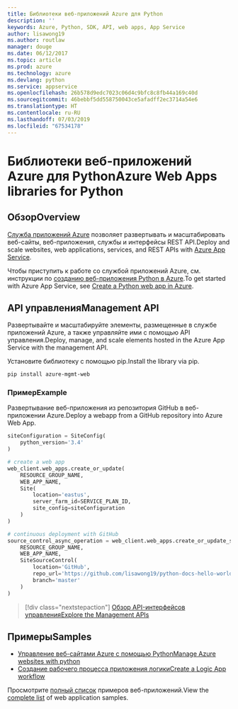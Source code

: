 ```yaml
---
title: Библиотеки веб-приложений Azure для Python
description: ''
keywords: Azure, Python, SDK, API, web apps, App Service
author: lisawong19
ms.author: routlaw
manager: douge
ms.date: 06/12/2017
ms.topic: article
ms.prod: azure
ms.technology: azure
ms.devlang: python
ms.service: appservice
ms.openlocfilehash: 26b578d9edc7023c06d4c9bfc8c8fb44a169c40d
ms.sourcegitcommit: 46bebbf5dd558750043ce5afadff2ec3714a54e6
ms.translationtype: HT
ms.contentlocale: ru-RU
ms.lasthandoff: 07/03/2019
ms.locfileid: "67534178"
---
```

# <a name="azure-web-apps-libraries-for-python"></a><span data-ttu-id="1eb6e-103">Библиотеки веб-приложений Azure для Python</span><span class="sxs-lookup"><span data-stu-id="1eb6e-103">Azure Web Apps libraries for Python</span></span>

## <a name="overview"></a><span data-ttu-id="1eb6e-104">Обзор</span><span class="sxs-lookup"><span data-stu-id="1eb6e-104">Overview</span></span>

<span data-ttu-id="1eb6e-105">[Служба приложений Azure](/azure/app-service) позволяет развертывать и масштабировать веб-сайты, веб-приложения, службы и интерфейсы REST API.</span><span class="sxs-lookup"><span data-stu-id="1eb6e-105">Deploy and scale websites, web applications, services, and REST APIs with [Azure App Service](/azure/app-service).</span></span>

<span data-ttu-id="1eb6e-106">Чтобы приступить к работе со службой приложений Azure, см. инструкции по [созданию веб-приложения Python в Azure](/azure/app-service-web/app-service-web-get-started-python).</span><span class="sxs-lookup"><span data-stu-id="1eb6e-106">To get started with Azure App Service, see [Create a Python web app in Azure](/azure/app-service-web/app-service-web-get-started-python).</span></span>

## <a name="management-api"></a><span data-ttu-id="1eb6e-107">API управления</span><span class="sxs-lookup"><span data-stu-id="1eb6e-107">Management API</span></span>

<span data-ttu-id="1eb6e-108">Развертывайте и масштабируйте элементы, размещенные в службе приложений Azure, а также управляйте ими с помощью API управления.</span><span class="sxs-lookup"><span data-stu-id="1eb6e-108">Deploy, manage, and scale elements hosted in the Azure App Service with the management API.</span></span>

<span data-ttu-id="1eb6e-109">Установите библиотеку с помощью pip.</span><span class="sxs-lookup"><span data-stu-id="1eb6e-109">Install the library via pip.</span></span>

```bash
pip install azure-mgmt-web
```

### <a name="example"></a><span data-ttu-id="1eb6e-110">Пример</span><span class="sxs-lookup"><span data-stu-id="1eb6e-110">Example</span></span>

<span data-ttu-id="1eb6e-111">Развертывание веб-приложения из репозитория GitHub в веб-приложении Azure.</span><span class="sxs-lookup"><span data-stu-id="1eb6e-111">Deploy a webapp from a GitHub repository into Azure Web App.</span></span>

```python
siteConfiguration = SiteConfig(
    python_version='3.4'
)

# create a web app
web_client.web_apps.create_or_update(
    RESOURCE_GROUP_NAME,
    WEB_APP_NAME,
    Site(
        location='eastus',
        server_farm_id=SERVICE_PLAN_ID,
        site_config=siteConfiguration
    )
)

# continuous deployment with GitHub
source_control_async_operation = web_client.web_apps.create_or_update_source_control(
    RESOURCE_GROUP_NAME,
    WEB_APP_NAME,
    SiteSourceControl(
        location='GitHub',
        repo_url='https://github.com/lisawong19/python-docs-hello-world',
        branch='master'
    )
)
```

> [!div class="nextstepaction"]
> [<span data-ttu-id="1eb6e-112">Обзор API-интерфейсов управления</span><span class="sxs-lookup"><span data-stu-id="1eb6e-112">Explore the Management APIs</span></span>](/python/api/overview/azure/webapps/management)

## <a name="samples"></a><span data-ttu-id="1eb6e-113">Примеры</span><span class="sxs-lookup"><span data-stu-id="1eb6e-113">Samples</span></span>

* <span data-ttu-id="1eb6e-114">[Управление веб-сайтами Azure с помощью Python][1]</span><span class="sxs-lookup"><span data-stu-id="1eb6e-114">[Manage Azure websites with python][1]</span></span>
* <span data-ttu-id="1eb6e-115">[Создание рабочего процесса приложения логики][2]</span><span class="sxs-lookup"><span data-stu-id="1eb6e-115">[Create a Logic App workflow][2]</span></span>

<span data-ttu-id="1eb6e-116">Просмотрите [полный список](https://azure.microsoft.com/resources/samples/?platform=python&term=web-app) примеров веб-приложений.</span><span class="sxs-lookup"><span data-stu-id="1eb6e-116">View the [complete list](https://azure.microsoft.com/resources/samples/?platform=python&term=web-app) of web application samples.</span></span>

[1]: https://azure.microsoft.com/resources/samples/app-service-web-python-manage
[2]: ../docs-ref-conceptual/python-sdk-azure-samples-logic-app-workflow.md
